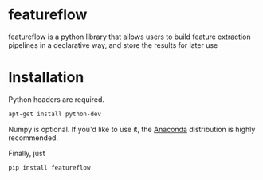 # featureflow
featureflow is a python library that allows users to build feature extraction pipelines in a declarative way, and store the results for later use

# Installation

Python headers are required.

```bash
apt-get install python-dev
```

Numpy is optional.  If you'd like to use it, the [Anaconda](https://www.continuum.io/downloads) distribution is highly recommended.

Finally, just

```bash
pip install featureflow
```


